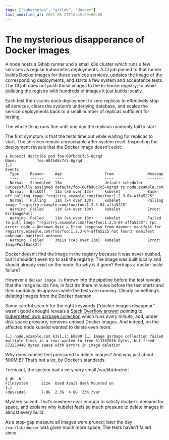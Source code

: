 ```yaml
---
tags: ["kubernetes", "gitlab", "docker"]
last_modified_at: 2021-08-23T18:45:29+00:00
---
```


# The mysterious disapperance of Docker images

A node hosts a Gitlab runner and a small k3s cluster which runs a few services as regular kubernetes deployments. A CI job pinned to that runner builds Docker images  for these services services, updates the image of the corresponding deployments, and starts a few system and acceptance tests. The CI job does not push those images to the in-house registry; to avoid polluting the registry with hundreds of images it just builds locally.

Each test then scales each deployment to zero replicas to effectively stop all services, clears the system’s underlying database, and scales the service deployments back to a small number of replicas sufficient for testing.

The whole thing runs fine until one day the replicas randomly fail to start.

<!--more-->

The first symptom is that the tests time out while waiting for replicas to start. The services remain unreachable after system reset.  Inspecting the deployment reveals that the Docker image doesn’t exist:

```console
$ kubectl describe pod foo-68fbd8c7c5-8grqd
Name:         foo-68fbd8c7c5-8grqd
[…]
Events:
  Type     Reason     Age                   From               Message
  ----     ------     ----                  ----               -------
  Normal   Scheduled  13m                   default-scheduler  Successfully assigned default/foo-68fbd8c7c5-8grqd to node.example.com
  Normal   BackOff    11m (x6 over 13m)     kubelet            Back-off pulling image "registry.example.com/foo/foo:1.2.3-64-affa5225"
  Normal   Pulling    11m (x4 over 13m)     kubelet            Pulling image "registry.example.com/foo/foo:1.2.3-64-affa5225"
  Warning  Failed     11m (x4 over 13m)     kubelet            Error: ErrImagePull
  Warning  Failed     11m (x4 over 13m)     kubelet            Failed to pull image "registry.example.com/foo/foo:1.2.3-64-affa5225": rpc error: code = Unknown desc = Error response from daemon: manifest for registry.example.com/foo/foo:1.2.3-64-affa5225 not found: manifest unknown: manifest unknown
  Warning  Failed     3m11s (x43 over 13m)  kubelet            Error: ImagePullBackOff
```

Docker doesn’t find the image in the registry because it was never pushed, but it shouldn’t even try to ask the registry: The image was built locally and should already exist on the node.  So why is it gone? Perhaps a docker build failure?

However a `docker image ls` thrown into the pipeline before the test reveals that the image builds fine; in fact it’s there minutes before the test starts and then randomly disappears while the tests are running.  Clearly something’s deleting images from the Docker daemon.

Some careful search for the right keywords (“docker images disappear” wasn’t good enough) reveals a [Stack Overflow answer](https://stackoverflow.com/questions/58348036/docker-images-disappearing-over-time) pointing to [Kubernetes’ own garbage collection](https://kubernetes.io/docs/concepts/architecture/garbage-collection/#containers-images) which runs *every minute*, and, under disk space pressure, removes unused Docker images. And indeed, on the affected node kubelet wanted to delete even more:

```
[…] node.example.com k3s[…]: E0809 […] Image garbage collection failed multiple times in a row: wanted to free 311382016 bytes, but freed 573253440 bytes space with errors in image deletion
```

Why does kubelet feel pressured to delete images? And why just about 500MiB?  That’s not a lot, by Docker’s standards.

Turns out, the system had a very very small /var/lib/docker:

```console
$ dh -h
Filesystem      Size  Used Avail Use% Mounted on
[…]
/dev/sda6       7.0G  2.3G  4.8G  33% /var
```

Mystery solved: That’s nowhere near enough to satisfy docker’s demand for space, and explains why kubelet feels so much pressure to delete images in almost every build.

As a stop-gap measure all images were pruned; later the day `/var/lib/docker` was given much more space.  The tests haven’t failed since.
